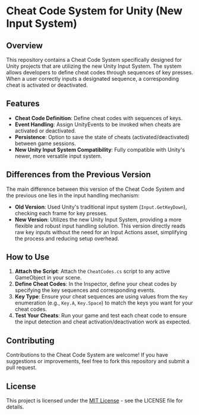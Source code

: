 # Cheat Code System for Unity (New Input System)

## Overview
This repository contains a Cheat Code System specifically designed for Unity projects that are utilizing the new Unity Input System. The system allows developers to define cheat codes through sequences of key presses. When a user correctly inputs a designated sequence, a corresponding cheat is activated or deactivated.

## Features
- **Cheat Code Definition**: Define cheat codes with sequences of keys.
- **Event Handling**: Assign UnityEvents to be invoked when cheats are activated or deactivated.
- **Persistence**: Option to save the state of cheats (activated/deactivated) between game sessions.
- **New Unity Input System Compatibility**: Fully compatible with Unity's newer, more versatile input system.

## Differences from the Previous Version
The main difference between this version of the Cheat Code System and the previous one lies in the input handling mechanism:

- **Old Version**: Used Unity's traditional input system (`Input.GetKeyDown`), checking each frame for key presses.
- **New Version**: Utilizes the new Unity Input System, providing a more flexible and robust input handling solution. This version directly reads raw key inputs without the need for an Input Actions asset, simplifying the process and reducing setup overhead.

## How to Use
1. **Attach the Script**: Attach the `CheatCodes.cs` script to any active GameObject in your scene.
2. **Define Cheat Codes**: In the Inspector, define your cheat codes by specifying the key sequences and corresponding events.
3. **Key Type**: Ensure your cheat sequences are using values from the `Key` enumeration (e.g., `Key.A`, `Key.Space`) to match the keys you want for your cheat codes.
4. **Test Your Cheats**: Run your game and test each cheat code to ensure the input detection and cheat activation/deactivation work as expected.

## Contributing
Contributions to the Cheat Code System are welcome! If you have suggestions or improvements, feel free to fork this repository and submit a pull request.

## License
This project is licensed under the [MIT License](LICENSE.md) - see the LICENSE file for details.
